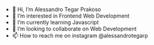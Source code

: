 - 👋 Hi, I’m Alessandro Tegar Prakoso
- 👀 I’m interested in Frontend Web Development
- 🌱 I’m currently learning Javascript
- 💞️ I’m looking to collaborate on Web Development
- 📫 How to reach me on instagram @alessandrotegarp

<!---
ellenaire/ellenaire is a ✨ special ✨ repository because its `README.md` (this file) appears on your GitHub profile.
You can click the Preview link to take a look at your changes.
--->
